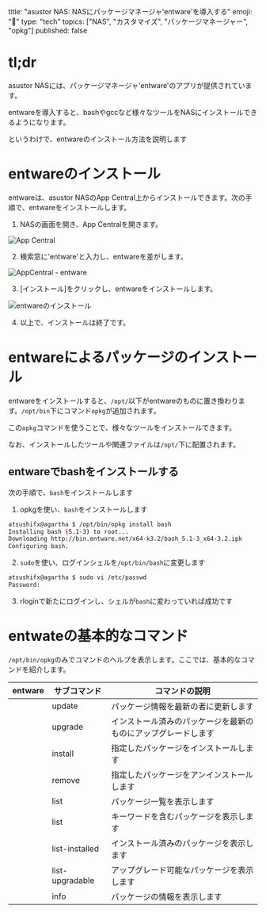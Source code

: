 title: "asustor NAS: NASにパッケージマネージャ'entware'を導入する"
emoji: "🍆"
type: "tech"
topics: ["NAS", "カスタマイズ", "パッケージマネージャー", "opkg"]
published: false



# tl;dr

asustor NASには、パッケージマネージャ'entware'のアプリが提供されています。

entwareを導入すると、bashやgccなど様々なツールをNASにインストールできるようになります。

というわけで、entwareのインストール方法を説明します



# entwareのインストール


entwareは、asustor NASのApp Central上からインストールできます。次の手順で、entwareをインストールします。


1.  NASの画面を開き、App Centralを開きます。

   ![App Central](https://i.imgur.com/pZYP70A.png)
   
2.  検索窓に'entware'と入力し、entwareを差がします。

   ![AppCentral - entware](https://i.imgur.com/euUvXjp.png)
   
3.  [インストール]をクリックし、entwareをインストールします。

   ![entwareのインストール](https://i.imgur.com/G0nqf8g.png)
   
4.   以上で、インストールは終了です。



# entwareによるパッケージのインストール

entwareをインストールすると、`/opt/`以下がentwareのものに置き換わります。`/opt/bin`下にコマンド`opkg`が追加されます。

この`opkg`コマンドを使うことで、様々なツールをインストールできます。

なお、インストールしたツールや関連ファイルは`/opt/`下に配置されます。


## entwareでbashをインストールする

次の手順で、`bash`をインストールします

1.  opkgを使い、`bash`をインストールします

``` bash
atsushifx@agartha $ /opt/bin/opkg install bash
Installing bash (5.1-3) to root...
Downloading http://bin.entware.net/x64-k3.2/bash_5.1-3_x64-3.2.ipk
Configuring bash.

```



2.  `sudo`を使い、ログインシェルを`/opt/bin/bash`に変更します

``` bash
atsushifx@agartha $ sudo vi /etc/passwd
Password:

```



3. rloginで新たにログインし、シェルが`bash`に変わっていれば成功です



# entwateの基本的なコマンド

`/opt/bin/opkg`のみでコマンドのヘルプを表示します。ここでは、基本的なコマンドを紹介します。



| entware | サブコマンド | コマンドの説明                                               |
| ------- | ------------ | ------------------------------------------------------------ |
| | update | パッケージ情報を最新の者に更新します |
| | upgrade | インストール済みのパッケージを最新のものにアップグレードします |
| | install <package> | 指定したパッケージをインストールします |
| | remove <package> | 指定したパッケージをアンインストールします |
| | list | パッケージ一覧を表示します |
| | list <keyword> | キーワードを含むパッケージを表示します |
| | list-installed | インストール済みのパッケージを表示します |
| | list-upgradable | アップグレード可能なパッケージを表示します |
| | info <package> | パッケージの情報を表示します |


